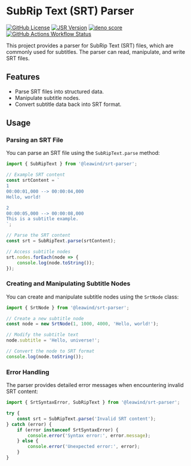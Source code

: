 # SubRip Text (SRT) Parser

[![GitHub License](https://img.shields.io/github/license/Leawind/srt-parser-ts)](https://github.com/LEAWIND/srt-parser-ts)
[![JSR Version](https://jsr.io/badges/@leawind/srt-parser)](https://jsr.io/@leawind/srt-parser)
[![deno score](https://jsr.io/badges/@leawind/srt-parser/score)](https://jsr.io/@leawind/srt-parser/doc)
[![GitHub Actions Workflow Status](https://img.shields.io/github/actions/workflow/status/Leawind/srt-parser-ts/deno-test.yaml?branch=main&logo=github-actions&label=test)](https://github.com/Leawind/srt-parser-ts/actions/workflows/deno-test.yaml)

This project provides a parser for SubRip Text (SRT) files, which are commonly used for subtitles. The parser can read, manipulate, and write SRT files.

## Features

-   Parse SRT files into structured data.
-   Manipulate subtitle nodes.
-   Convert subtitle data back into SRT format.

## Usage

### Parsing an SRT File

You can parse an SRT file using the `SubRipText.parse` method:

```typescript
import { SubRipText } from '@leawind/srt-parser';

// Example SRT content
const srtContent = `
1
00:00:01,000 --> 00:00:04,000
Hello, world!

2
00:00:05,000 --> 00:00:08,000
This is a subtitle example.
`;

// Parse the SRT content
const srt = SubRipText.parse(srtContent);

// Access subtitle nodes
srt.nodes.forEach(node => {
	console.log(node.toString());
});
```

### Creating and Manipulating Subtitle Nodes

You can create and manipulate subtitle nodes using the `SrtNode` class:

```typescript
import { SrtNode } from '@leawind/srt-parser';

// Create a new subtitle node
const node = new SrtNode(1, 1000, 4000, 'Hello, world!');

// Modify the subtitle text
node.subtitle = 'Hello, universe!';

// Convert the node to SRT format
console.log(node.toString());
```

### Error Handling

The parser provides detailed error messages when encountering invalid SRT content:

```typescript
import { SrtSyntaxError, SubRipText } from '@leawind/srt-parser';

try {
	const srt = SubRipText.parse('Invalid SRT content');
} catch (error) {
	if (error instanceof SrtSyntaxError) {
		console.error('Syntax error:', error.message);
	} else {
		console.error('Unexpected error:', error);
	}
}
```
